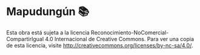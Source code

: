 # Mapudungún :books:
Esta obra está sujeta a la licencia Reconocimiento-NoComercial-CompartirIgual 4.0 Internacional de Creative Commons. Para ver una copia de esta licencia, 
visite http://creativecommons.org/licenses/by-nc-sa/4.0/.
